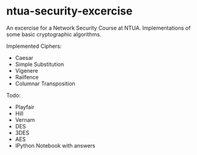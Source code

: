 # ntua-security-excercise
An excercise for a Network Security Course at NTUA. Implementations of some basic cryptographic algorithms.

Implemented Ciphers:
* Caesar
* Simple Substitution
* Vigenere
* Railfence
* Columnar Transposition

Todo:
* Playfair
* Hill
* Vernam
* DES
* 3DES
* AES
* IPython Notebook with answers
